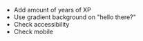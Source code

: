 - Add amount of years of XP
- Use gradient background on "hello there?"
- Check accessibility
- Check mobile